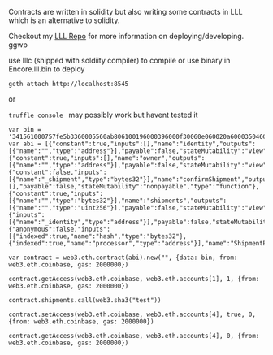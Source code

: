 Contracts are written in solidity but also writing some contracts in LLL which is an alternative to solidity.


Checkout my [LLL Repo](https://github.com/Dsummers91/lll) for more information on deploying/developing. ggwp


use lllc (shipped with soldiity compiler) to compile or use binary in Encore.lll.bin to deploy

```geth attach http://localhost:8545```

or

`truffle console ` may possibly work but havent tested it
 
```
var bin = '341561000757fe5b3360005560ab806100196000396000f30060e060020a60003504606052638da5cb5b606051141560245760005460005260206000f35b63d87b40416060511415603e576004355460005260206000f35b63b60f3ec6606051141560575760016004355401600435555b6342082e5060605114156083576024356000526044356020526040600020600435015460005260206000f35b63082f9065606051141560aa57604435602435600052606435602052604060002060043501555b'
var abi = [{"constant":true,"inputs":[],"name":"identity","outputs":[{"name":"","type":"address"}],"payable":false,"stateMutability":"view","type":"function"},{"constant":true,"inputs":[],"name":"owner","outputs":[{"name":"","type":"address"}],"payable":false,"stateMutability":"view","type":"function"},{"constant":false,"inputs":[{"name":"_shipment","type":"bytes32"}],"name":"confirmShipment","outputs":[],"payable":false,"stateMutability":"nonpayable","type":"function"},{"constant":true,"inputs":[{"name":"","type":"bytes32"}],"name":"shipments","outputs":[{"name":"","type":"uint256"}],"payable":false,"stateMutability":"view","type":"function"},{"inputs":[{"name":"_identity","type":"address"}],"payable":false,"stateMutability":"nonpayable","type":"constructor"},{"anonymous":false,"inputs":[{"indexed":true,"name":"hash","type":"bytes32"},{"indexed":true,"name":"processor","type":"address"}],"name":"ShipmentProcessed","type":"event"}]

var contract = web3.eth.contract(abi).new("", {data: bin, from: web3.eth.coinbase, gas: 2000000})

contract.getAccess(web3.eth.coinbase, web3.eth.accounts[1], 1, {from: web3.eth.coinbase, gas: 2000000})

contract.shipments.call(web3.sha3("test"))

contract.setAccess(web3.eth.coinbase, web3.eth.accounts[4], true, 0, {from: web3.eth.coinbase, gas: 2000000})

contract.getAccess(web3.eth.coinbase, web3.eth.accounts[4], 0, {from: web3.eth.coinbase, gas: 2000000})
```


